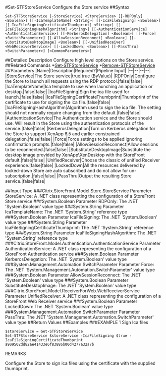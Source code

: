 #Set-STFStoreService
Configure the Store service
##Syntax
```Set-STFStoreService [-StoreService] <StoreService> [[-RDPOnly] <Boolean>] [[-IcaTemplateName] <String>] [[-IcaFileSigning] <Boolean>] [[-IcaFileSigningCertificateThumbprint] <String>] [[-IcaFileSigningHashAlgorithm] <String>] [[-AuthenticationService] <AuthenticationService>] [[-KerberosDelegation] <Boolean>] [[-Force] <SwitchParameter>] [[-AllowSessionReconnect] <Boolean>] [[-SubstituteDesktopImage] <Boolean>] [[-UnifiedReceiver] <WebReceiverService>] [[-LockedDown] <Boolean>] [[-PassThru] <SwitchParameter>] [<CommonParameters>]
```
##Detailed Description
Configure high level options on the Store service.
##Related Commands
*[Get-STFStoreService](Get-STFStoreService)
*[Remove-STFStoreService](Remove-STFStoreService)
##Parameters
|Name|Description|Required?|Pipeline Input||--|--|--|--||StoreService|The Store service|true|true (ByValue)||RDPOnly|Configure the Store to launch all requests using the RDP protocol.|false|false||IcaTemplateName|Ica template to use when launching an application or desktop.|false|false||IcaFileSigning|Sign the ica file used for launch.|false|false||IcaFileSigningCertificateThumbprint|Thumbprint of the certificate to use for signing the ica file.|false|false||IcaFileSigningHashAlgorithm|Algorithm used to sign the ica file. The setting should not normally require changing from the default.|false|false||AuthenticationService|The Authentication service and the Store should use. Will result in the Store using the authentication protocols of the service.|false|false||KerberosDelegation|Turn on Kerberos delegation for the Store to support XenApp 6.5 and earlier constrained delegation.|false|false||Force|Force settings to be applied ignoring confirmation prompts.|false|false||AllowSessionReconnect|Allow sessions to be reconnected.|false|false||SubstituteDesktopImage|Substitute the desktop image provided by XenApp\XenDesktop with the StoreFront default.|false|false||UnifiedReceiver|Choose the classic of unified Receiver experience.|false|false||LockedDown|All the resources delivered by locked-down Store are auto subscribed and do not allow for un-subscription.|false|false||PassThru|Output the resulting Store service.|false|false|##Input Type
###Citrix.StoreFront.Model.Store.StoreService
Parameter StoreService: A .NET class representing the configuration of a StoreFront Store service
###System.Boolean
Parameter RDPOnly: The .NET 'System.Boolean' value type
###System.String
Parameter IcaTemplateName: The .NET 'System.String' reference type
###System.Boolean
Parameter IcaFileSigning: The .NET 'System.Boolean' value type
###System.String
Parameter IcaFileSigningCertificateThumbprint: The .NET 'System.String' reference type
###System.String
Parameter IcaFileSigningHashAlgorithm: The .NET 'System.String' reference type
###Citrix.StoreFront.Model.Authentication.AuthenticationService
Parameter AuthenticationService: A .NET class representing the configuration of a StoreFront Authentication service
###System.Boolean
Parameter KerberosDelegation: The .NET 'System.Boolean' value type
###System.Management.Automation.SwitchParameter
Parameter Force: The .NET 'System.Management.Automation.SwitchParameter' value type
###System.Boolean
Parameter AllowSessionReconnect: The .NET 'System.Boolean' value type
###System.Boolean
Parameter SubstituteDesktopImage: The .NET 'System.Boolean' value type
###Citrix.StoreFront.Model.ReceiverForWeb.WebReceiverService
Parameter UnifiedReceiver: A .NET class representing the configuration of a StoreFront Web Receiver service
###System.Boolean
Parameter LockedDown: The .NET 'System.Boolean' value type
###System.Management.Automation.SwitchParameter
Parameter PassThru: The .NET 'System.Management.Automation.SwitchParameter' value type
##Return Values
##Examples
###EXAMPLE 1 Sign Ica files
```$storeService = Get-STFStoreService
Set-STFStoreService $storeService -IcaFileSigning $true -IcaFileSigningCertificateThumbprint a909502dd82ae41433e6f83886b00d4277a32a7b
```
REMARKS

Configure the Store to sign ica files using the certificate with the supplied thumbprint.
